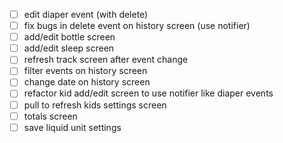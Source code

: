 - [ ] edit diaper event (with delete)
- [ ] fix bugs in delete event on history screen (use notifier)
- [ ] add/edit bottle screen
- [ ] add/edit sleep screen
- [ ] refresh track screen after event change
- [ ] filter events on history screen
- [ ] change date on history screen
- [ ] refactor kid add/edit screen to use notifier like diaper events
- [ ] pull to refresh kids settings screen
- [ ] totals screen
- [ ] save liquid unit settings
